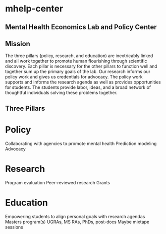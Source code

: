 # mhelp-center

## Mental Health Economics Lab and Policy Center

## Mission
The three pillars (policy, research, and education) are inextricably linked and all work together to promote human flourishing through scientific discovery. Each pillar is necessary for the other pillars to function well and together sum up the primary goals of the lab. Our research informs our policy work and gives us credentials for advocacy. The policy work supports and informs the research agenda as well as provides opportunities for students. The students provide labor, ideas, and a broad network of thoughtful individuals solving these problems together.

## Three Pillars

# Policy
Collaborating with agencies to promote mental health
Prediction modeling
Advocacy

# Research
Program evaluation
Peer-reviewed research
Grants

# Education
Empowering students to align personal goals with research agendas
Masters program(s)
UGRAs, MS RAs, PhDs, post-docs
Maybe mixtape sessions
